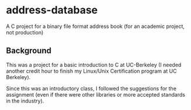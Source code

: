 address-database
================

A C project for a binary file format address book (for an academic project, not
production)


Background
----------

This was a project for a basic introduction to C at UC-Berkeley (I needed
another credit hour to finish my Linux/Unix Certification program at UC
Berkeley).

Since this was an introductory class, I followed the suggestions for the
assignment (even if there were other libraries or more accepted standards in
the industry).

